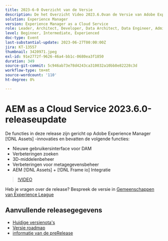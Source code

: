 ```yaml
---
title: 2023-6-0 Overzicht van de Versie
description: De het Overzicht Video 2023.6.0van de Versie van Adobe Experience Manager as a Cloud Service de eigenschappen in deze versie concentreren zich op de innovaties van Experience Manager Assets en omvatten het volgende - Nieuwe Gebruikersinterface voor de Verbeteringen van het Onderzoek van DAM 3D de beheersverbeteringen van Metagegevens van het activabeheer AEM  [!DNL Assets] +  [!DNL Frame io]  Integratie
solution: Experience Manager
version: Experience Manager as a Cloud Service
role: Leader, Architect, Developer, Data Architect, Data Engineer, Admin, User
level: Beginner, Intermediate, Experienced
doc-type: Event
last-substantial-update: 2023-06-27T00:00:00Z
jira: KT-13557
thumbnail: 3420971.jpeg
exl-id: 91e2772f-9626-46a4-bb1c-0680ea3f1850
duration: 349
source-git-commit: 5c946ab73e78d4243ca310032a10bb8e82228c3d
workflow-type: tm+mt
source-wordcount: '110'
ht-degree: 0%

---
```


# AEM as a Cloud Service 2023.6.0-releaseupdate


De functies in deze release zijn gericht op Adobe Experience Manager [!DNL Assets] -innovaties en bevatten de volgende functies:

* Nieuwe gebruikersinterface voor DAM
* Verbeteringen zoeken
* 3D-middelenbeheer
* Verbeteringen voor metagegevensbeheer
* AEM [!DNL Assets] + [!DNL Frame io] Integratie

>[!VIDEO](https://video.tv.adobe.com/v/3420971/?learn=on)


Heb je vragen over de release?  Bespreek de versie in [ Gemeenschappen van Experience League ](https://adobe.ly/444zA4U)

## Aanvullende releasegegevens

* [ Huidige versienota&#39;s ](https://experienceleague.adobe.com/docs/experience-manager-cloud-service/content/release-notes/home.html?lang=nl-NL)
* [ Versie roadmap ](https://experienceleague.adobe.com/docs/experience-manager-release-information/aem-release-updates/update-releases-roadmap.html?lang=nl-NL)
* [ informatie van de preRelease ](https://experienceleague.adobe.com/docs/experience-manager-cloud-service/content/release-notes/prerelease.html?lang=nl-NL)
